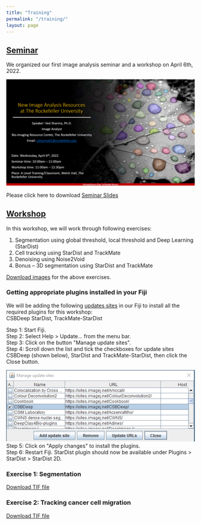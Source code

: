 ```yaml
---
title: "Training"
permalink: "/training/"
layout: page
---
```


## <ins>Seminar</ins>
We organized our first image analysis seminar and a workshop on April 6th, 2022. 

![seminar announcement](/seminar_workkshop/Seminar_flyer.png)


Please click here to download <a href="/seminar_workkshop/Image analysis seminar_v10.pdf" download>Seminar Slides<a/>

## <ins>Workshop</ins>
In this workshop, we will work through following exercises:
1. Segmentation using global threshold, local threshold and Deep Learning (StarDist)
2. Cell tracking using StarDist and TrackMate
3. Denoising using Noise2Void
4. Bonus – 3D segmentation using StarDist and TrackMate

[Download images]() for the above exercises. 
  
  
### Getting appropriate plugins installed in your Fiji
We will be adding the following [updates sites](https://imagej.net/update-sites/following) in our Fiji to install all the required plugins for this workshop:   
  CSBDeep StarDist, TrackMate-StarDist  
  
Step 1: Start Fiji.  
Step 2: Select Help > Update... from the menu bar.  
Step 3: Click on the button "Manage update sites".  
Step 4: Scroll down the list and tick the checkboxes for update sites CSBDeep (shown below), StarDist and TrackMate-StarDist, then click the Close button.  
  
![CSBDeep update site](seminar_workkshop/CSBDeep_screenshot1.png)  
Step 5: Click on "Apply changes" to install the plugins.  
Step 6: Restart Fiji. StarDist plugin should now be available under Plugins > StarDist > StarDist 2D.  
  

### Exercise 1: Segmentation
[Download TIF file](seminar_workkshop/images/HT29_nuclei.tif)

### Exercise 2: Tracking cancer cell migration  
[Download TIF file](seminar_workkshop/images/P31.tif)
  
  
  
  


